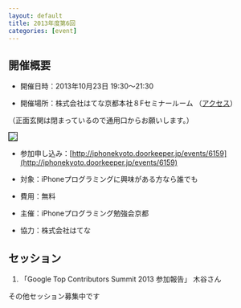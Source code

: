 ```yaml
---
layout: default
title: 2013年度第6回
categories: [event]
---
```


## 開催概要

- 開催日時：2013年10月23日 19:30〜21:30

- 開催場所：株式会社はてな京都本社８Fセミナールーム （[アクセス](http://www.hatena.ne.jp/company/location)）

（正面玄関は閉まっているので通用口からお願いします。）

<img style='border:1px solid black' src='http://ylb.jp/hatena_entrance.png' />

- 参加申し込み：[http://iphonekyoto.doorkeeper.jp/events/6159](http://iphonekyoto.doorkeeper.jp/events/6159) 

- 対象：iPhoneプログラミングに興味がある方なら誰でも
 
- 費用：無料

- 主催：iPhoneプログラミング勉強会京都
 
- 協力：株式会社はてな

## セッション

1. 「Google Top Contributors Summit 2013 参加報告」 木谷さん

その他セッション募集中です
